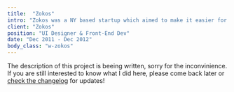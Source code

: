 ```yaml
---
title:  "Zokos"
intro: "Zokos was a NY based startup which aimed to make it easier for people to connect in real life, over food."
client: "Zokos"
position: "UI Designer & Front-End Dev"
date: "Dec 2011 - Dec 2012"
body_class: "w-zokos"
---
```

<div class="content-in-progress">The description of this project is beeing written, sorry for the inconvinience. If you are still interested to know what I did here, please come back later or <a href="{{ "/changelog" | prepend: site.baseurl }}">check the changelog</a> for updates!</div>
